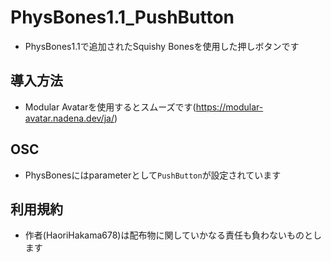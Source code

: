 # PhysBones1.1_PushButton

* PhysBones1.1で追加されたSquishy Bonesを使用した押しボタンです 

## 導入方法
* Modular Avatarを使用するとスムーズです(https://modular-avatar.nadena.dev/ja/)

## OSC
* PhysBonesにはparameterとして`PushButton`が設定されています

## 利用規約
* 作者(HaoriHakama678)は配布物に関していかなる責任も負わないものとします
